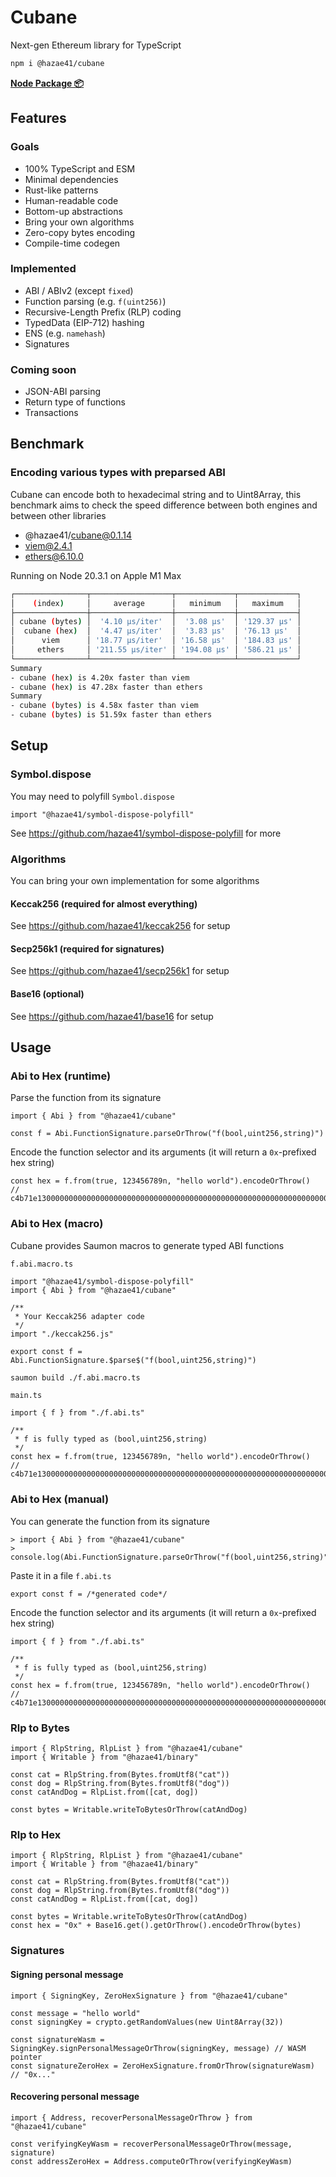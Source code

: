 # Cubane

Next-gen Ethereum library for TypeScript

```bash
npm i @hazae41/cubane
```

[**Node Package 📦**](https://www.npmjs.com/package/@hazae41/cubane)

## Features

### Goals
- 100% TypeScript and ESM
- Minimal dependencies
- Rust-like patterns
- Human-readable code
- Bottom-up abstractions
- Bring your own algorithms
- Zero-copy bytes encoding
- Compile-time codegen

### Implemented
- ABI / ABIv2 (except `fixed`)
- Function parsing (e.g. `f(uint256)`)
- Recursive-Length Prefix (RLP) coding
- TypedData (EIP-712) hashing
- ENS (e.g. `namehash`)
- Signatures

### Coming soon
- JSON-ABI parsing
- Return type of functions
- Transactions

## Benchmark

### Encoding various types with preparsed ABI

Cubane can encode both to hexadecimal string and to Uint8Array, this benchmark aims to check the speed difference between both engines and between other libraries

- @hazae41/cubane@0.1.14
- viem@2.4.1
- ethers@6.10.0

Running on Node 20.3.1 on Apple M1 Max

```bash
┌────────────────┬──────────────────┬─────────────┬─────────────┐
│    (index)     │     average      │   minimum   │   maximum   │
├────────────────┼──────────────────┼─────────────┼─────────────┤
│ cubane (bytes) │  '4.10 μs/iter'  │  '3.08 μs'  │ '129.37 μs' │
│  cubane (hex)  │  '4.47 μs/iter'  │  '3.83 μs'  │ '76.13 μs'  │
│      viem      │ '18.77 μs/iter'  │ '16.58 μs'  │ '184.83 μs' │
│     ethers     │ '211.55 μs/iter' │ '194.08 μs' │ '586.21 μs' │
└────────────────┴──────────────────┴─────────────┴─────────────┘
Summary
- cubane (hex) is 4.20x faster than viem
- cubane (hex) is 47.28x faster than ethers
Summary
- cubane (bytes) is 4.58x faster than viem
- cubane (bytes) is 51.59x faster than ethers
```

## Setup

### Symbol.dispose

You may need to polyfill `Symbol.dispose`

```tsx
import "@hazae41/symbol-dispose-polyfill"
```

See https://github.com/hazae41/symbol-dispose-polyfill for more

### Algorithms

You can bring your own implementation for some algorithms

#### Keccak256 (required for almost everything)

See https://github.com/hazae41/keccak256 for setup

#### Secp256k1 (required for signatures)

See https://github.com/hazae41/secp256k1 for setup

#### Base16 (optional)

See https://github.com/hazae41/base16 for setup

## Usage

### Abi to Hex (runtime)

Parse the function from its signature

```tsx
import { Abi } from "@hazae41/cubane"

const f = Abi.FunctionSignature.parseOrThrow("f(bool,uint256,string)")
```

Encode the function selector and its arguments (it will return a `0x`-prefixed hex string)

```tsx
const hex = f.from(true, 123456789n, "hello world").encodeOrThrow()
// c4b71e130000000000000000000000000000000000000000000000000000000000000001...
```

### Abi to Hex (macro)

Cubane provides Saumon macros to generate typed ABI functions

`f.abi.macro.ts`

```tsx
import "@hazae41/symbol-dispose-polyfill"
import { Abi } from "@hazae41/cubane"

/**
 * Your Keccak256 adapter code
 */
import "./keccak256.js"

export const f = Abi.FunctionSignature.$parse$("f(bool,uint256,string)")
```

```bash
saumon build ./f.abi.macro.ts
```

`main.ts`

```tsx
import { f } from "./f.abi.ts"

/**
 * f is fully typed as (bool,uint256,string)
 */
const hex = f.from(true, 123456789n, "hello world").encodeOrThrow()
// c4b71e130000000000000000000000000000000000000000000000000000000000000001...
```

### Abi to Hex (manual)

You can generate the function from its signature

```tsx
> import { Abi } from "@hazae41/cubane"
> console.log(Abi.FunctionSignature.parseOrThrow("f(bool,uint256,string)").codegen())
```

Paste it in a file `f.abi.ts`

```tsx
export const f = /*generated code*/
```

Encode the function selector and its arguments (it will return a `0x`-prefixed hex string)

```tsx
import { f } from "./f.abi.ts"

/**
 * f is fully typed as (bool,uint256,string)
 */
const hex = f.from(true, 123456789n, "hello world").encodeOrThrow()
// c4b71e130000000000000000000000000000000000000000000000000000000000000001...
```

### Rlp to Bytes

```tsx
import { RlpString, RlpList } from "@hazae41/cubane"
import { Writable } from "@hazae41/binary"

const cat = RlpString.from(Bytes.fromUtf8("cat"))
const dog = RlpString.from(Bytes.fromUtf8("dog"))
const catAndDog = RlpList.from([cat, dog])

const bytes = Writable.writeToBytesOrThrow(catAndDog)
```

### Rlp to Hex

```tsx
import { RlpString, RlpList } from "@hazae41/cubane"
import { Writable } from "@hazae41/binary"

const cat = RlpString.from(Bytes.fromUtf8("cat"))
const dog = RlpString.from(Bytes.fromUtf8("dog"))
const catAndDog = RlpList.from([cat, dog])

const bytes = Writable.writeToBytesOrThrow(catAndDog)
const hex = "0x" + Base16.get().getOrThrow().encodeOrThrow(bytes)
```

### Signatures

#### Signing personal message

```tsx
import { SigningKey, ZeroHexSignature } from "@hazae41/cubane"

const message = "hello world"
const signingKey = crypto.getRandomValues(new Uint8Array(32))

const signatureWasm = SigningKey.signPersonalMessageOrThrow(signingKey, message) // WASM pointer
const signatureZeroHex = ZeroHexSignature.fromOrThrow(signatureWasm) // "0x..."
```

#### Recovering personal message

```tsx
import { Address, recoverPersonalMessageOrThrow } from "@hazae41/cubane"

const verifyingKeyWasm = recoverPersonalMessageOrThrow(message, signature)
const addressZeroHex = Address.computeOrThrow(verifyingKeyWasm)
```